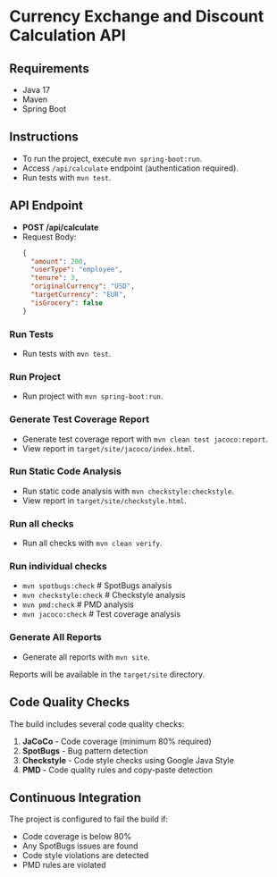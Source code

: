 # Currency Exchange and Discount Calculation API

## Requirements
- Java 17
- Maven
- Spring Boot

## Instructions
- To run the project, execute `mvn spring-boot:run`.
- Access `/api/calculate` endpoint (authentication required).
- Run tests with `mvn test`.

## API Endpoint
- **POST /api/calculate**
- Request Body:
  ```json
  {
    "amount": 200,
    "userType": "employee",
    "tenure": 3,
    "originalCurrency": "USD",
    "targetCurrency": "EUR",
    "isGrocery": false
  }

### Run Tests
- Run tests with `mvn test`.

### Run Project
- Run project with `mvn spring-boot:run`.


### Generate Test Coverage Report
- Generate test coverage report with `mvn clean test jacoco:report`.
- View report in `target/site/jacoco/index.html`. 

### Run Static Code Analysis
- Run static code analysis with `mvn checkstyle:checkstyle`.
- View report in `target/site/checkstyle.html`. 

### Run all checks
- Run all checks with `mvn clean verify`.

### Run individual checks
- `mvn spotbugs:check` # SpotBugs analysis
- `mvn checkstyle:check` # Checkstyle analysis
- `mvn pmd:check` # PMD analysis
- `mvn jacoco:check` # Test coverage analysis

### Generate All Reports
- Generate all reports with `mvn site`.

Reports will be available in the `target/site` directory.

## Code Quality Checks

The build includes several code quality checks:

1. **JaCoCo** - Code coverage (minimum 80% required)
2. **SpotBugs** - Bug pattern detection
3. **Checkstyle** - Code style checks using Google Java Style
4. **PMD** - Code quality rules and copy-paste detection

## Continuous Integration

The project is configured to fail the build if:
- Code coverage is below 80%
- Any SpotBugs issues are found
- Code style violations are detected
- PMD rules are violated


